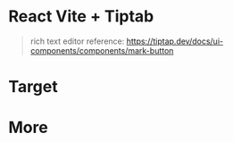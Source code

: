 # React Vite + Tiptab

> rich text editor
> reference: https://tiptap.dev/docs/ui-components/components/mark-button

# Target

# More
